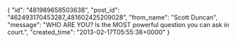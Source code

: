  {
   "id": "481989658503638",
   "post_id": "462493170453287_481602425209028",
   "from_name": "Scott Duncan",
   "message": "WHO ARE YOU? Is the MOST powerful question you can ask in court.",
   "created_time": "2013-02-17T05:55:38+0000"
 }
